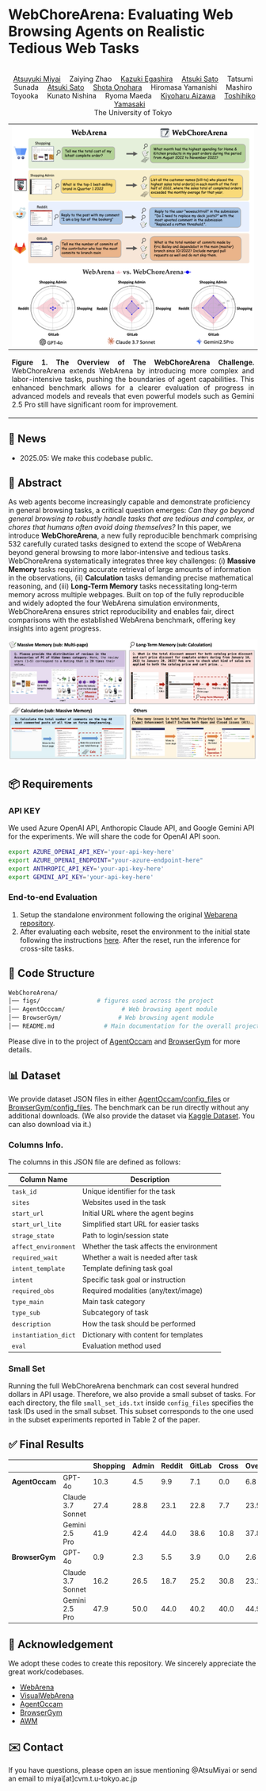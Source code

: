 # WebChoreArena: Evaluating Web Browsing Agents on Realistic Tedious Web Tasks


<p align="center" width="100%">

</p>

<div>
<div align="center">
<br>
    <a href='https://atsumiyai.github.io/' target='_blank'>Atsuyuki Miyai</a>&emsp;
    Zaiying Zhao&emsp;
    <a href='https://www.sri.inf.ethz.ch/people/kazuki' target='_blank'>Kazuki Egashira</a>&emsp;
    <a href='https://atsukisato.github.io/' target='_blank'>Atsuki Sato</a>&emsp;
    Tatsumi Sunada&emsp;
    <a href='https://atsukisato.github.io/' target='_blank'>Atsuki Sato</a>&emsp;
    <a href='https://www.linkedin.com/in/shota-onohara/' target='_blank'>Shota Onohara</a>&emsp;
    Hiromasa Yamanishi&emsp;
    Mashiro Toyooka&emsp;
    Kunato Nishina&emsp;
    Ryoma Maeda&emsp;
    <a href='https://scholar.google.co.jp/citations?user=CJRhhi0AAAAJ&hl=en' target='_blank'>Kiyoharu Aizawa</a>&emsp;
    <a href='https://scholar.google.co.jp/citations?hl=ja&user=rE9iY5MAAAAJ&view_op=list_works' target='_blank'>Toshihiko Yamasaki</a>&emsp;
</div>
<div align="center">
    The University of Tokyo
    <br>
</div>


| ![teaser.png](figs/overview.png) |
|:---|
| <p align="justify"><b>Figure 1. The Overview of The WebChoreArena Challenge.</b> WebChoreArena extends WebArena by introducing more complex and labor-intensive tasks, pushing the boundaries of agent capabilities. This enhanced benchmark allows for a clearer evaluation of progress in advanced models and reveals that even powerful models such as Gemini 2.5 Pro still have significant room for improvement.

## 🚀 News
- 2025.05: We make this codebase public.


## 📕 Abstract
As web agents become increasingly capable and demonstrate proficiency in general browsing tasks, a critical question emerges: *Can they go beyond general browsing to robustly handle tasks that are tedious and complex, or chores that humans often avoid doing themselves?* In this paper, we introduce **WebChoreArena**, a new fully reproducible benchmark comprising 532 carefully curated tasks designed to extend the scope of WebArena beyond general browsing to more labor-intensive and tedious tasks. WebChoreArena systematically integrates three key challenges: (i) **Massive Memory** tasks requiring accurate retrieval of large amounts of information in the observations, (ii) **Calculation** tasks demanding precise mathematical reasoning, and (iii) **Long-Term Memory** tasks necessitating long-term memory across multiple webpages. Built on top of the fully reproducible and widely adopted the four WebArena simulation environments, 
WebChoreArena ensures strict reproducibility and enables fair, direct comparisons with the established WebArena benchmark, offering key insights into agent progress.



![task_type.png](figs/task_type.png)

## 📦 Requirements

### API KEY
We used Azure OpenAI API, Anthoropic Claude API, and Google Gemini API for the experiments. We will share the code for OpenAI API soon.

```bash
export AZURE_OPENAI_API_KEY='your-api-key-here'
export AZURE_OPENAI_ENDPOINT="your-azure-endpoint-here"
export ANTHROPIC_API_KEY='your-api-key-here'
export GEMINI_API_KEY='your-api-key-here'
```

### End-to-end Evaluation
1. Setup the standalone environment following the original [Webarena repository](https://github.com/web-arena-x/webarena/blob/main/environment_docker/README.md).
2. After evaluating each website, reset the environment to the initial state following the instructions [here](https://github.com/web-arena-x/webarena/blob/main/environment_docker/README.md#environment-reset). After the reset, run the inference for cross-site tasks.


## 📂 Code Structure
```bash
WebChoreArena/
│── figs/                # figures used across the project
│── AgentOcccam/                # Web browsing agent module
│── BrowserGym/                # Web browsing agent module
│── README.md              # Main documentation for the overall project
```
Please dive in to the project of [AgentOccam](./agentocccam/) and [BrowserGym](./browsergym/) for more details.

## 📊 Dataset
We provide dataset JSON files in either [AgentOccam/config_files](./AgentOccam/config_files) or [BrowserGym/config_files](./BrowserGym/config_files). The benchmark can be run directly without any additional downloads.
(We also provide the dataset via [Kaggle Dataset](https://www.kaggle.com/datasets/miatsu/webchorearena-json-files). You can also download via it.)


### Columns Info.

The columns in this JSON file are defined as follows:

| Column Name         | Description |
|---------------------|-------------|
| `task_id`           | Unique identifier for the task |
| `sites`             | Websites used in the task |
| `start_url`         | Initial URL where the agent begins |
| `start_url_lite`    | Simplified start URL for easier tasks |
| `strage_state`      | Path to login/session state |
| `affect_environment`| Whether the task affects the environment |
| `required_wait`     | Whether a wait is needed after task |
| `intent_template`   | Template defining task goal |
| `intent`            | Specific task goal or instruction |
| `required_obs`      | Required modalities (any/text/image) |
| `type_main`         | Main task category |
| `type_sub`          | Subcategory of task |
| `description`       | How the task should be performed |
| `instantiation_dict`| Dictionary with content for templates |
| `eval`              | Evaluation method used |

### Small Set
Running the full WebChoreArena benchmark can cost several hundred dollars in API usage. Therefore, we also provide a small subset of tasks. For each directory, the file `small_set_ids.txt` inside `config_files` specifies the task IDs used in the small subset. This subset corresponds to the one used in the subset experiments reported in Table 2 of the paper.


## ✅ Final Results


|               |                  | Shopping | Admin | Reddit | GitLab | Cross | Overall |
|---------------|------------------|----------|-------|--------|--------|--------|---------|
| **AgentOccam**| GPT-4o           | 10.3     | 4.5   | 9.9    | 7.1    | 0.0    | 6.8     |
|               | Claude 3.7 Sonnet| 27.4     | 28.8  | 23.1   | 22.8   | 7.7    | 23.5    |
|               | Gemini 2.5 Pro   | 41.9     | 42.4  | 44.0   | 38.6   | 10.8   | 37.8    |
| **BrowserGym**| GPT-4o           | 0.9      | 2.3   | 5.5    | 3.9    | 0.0    | 2.6     |
|               | Claude 3.7 Sonnet| 16.2     | 26.5  | 18.7   | 25.2   | 30.8   | 23.1    |
|               | Gemini 2.5 Pro   | 47.9     | 50.0  | 44.0   | 40.2   | 40.0   | 44.9    |



## 🤝 Acknowledgement
We adopt these codes to create this repository. We sincerely appreciate the great work/codebases.
* [WebArena](https://github.com/web-arena-x/webarena/tree/main)
* [VisualWebArena](https://github.com/web-arena-x/visualwebarena/tree/main)
* [AgentOccam](https://github.com/amazon-science/AgentOccam)
* [BrowserGym](https://github.com/ServiceNow/BrowserGym)
* [AWM](https://github.com/zorazrw/agent-workflow-memory)



## ✉️ Contact
If you have questions, please open an issue mentioning @AtsuMiyai or send an email to miyai[at]cvm.t.u-tokyo.ac.jp
